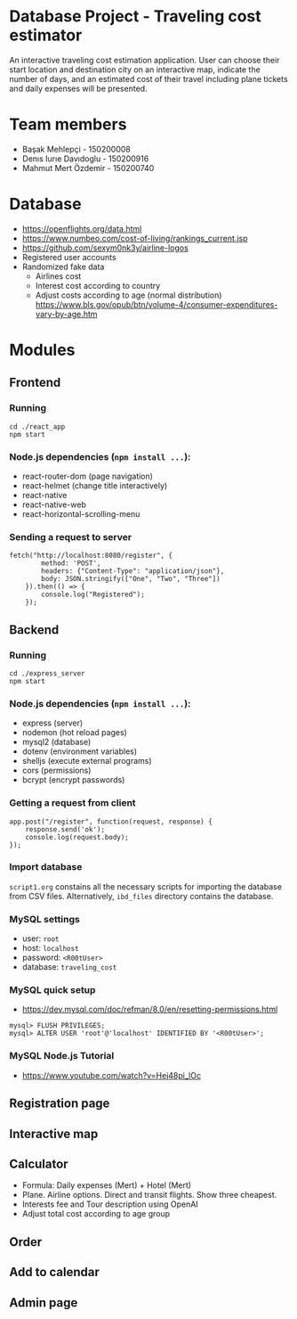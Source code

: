 # Database Project - Traveling cost estimator
  An interactive traveling cost estimation application. User can choose their start location and destination city on an interactive map, indicate the number of days, and an estimated cost of their travel including plane tickets and daily expenses will be presented.

# Team members
- Başak Mehlepçi - 150200008
- Denıs Iurıe Davıdoglu - 150200916
- Mahmut Mert Özdemir - 150200740

# Database
- https://openflights.org/data.html
- https://www.numbeo.com/cost-of-living/rankings_current.jsp
- https://github.com/sexym0nk3y/airline-logos
- Registered user accounts
- Randomized fake data
  + Airlines cost
  + Interest cost according to country
  + Adjust costs according to age (normal distribution)
	https://www.bls.gov/opub/btn/volume-4/consumer-expenditures-vary-by-age.htm
	
# Modules
## Frontend
### Running
```
cd ./react_app
npm start
```

### Node.js dependencies (`npm install ...`):
- react-router-dom (page navigation)
- react-helmet (change title interactively)
- react-native
- react-native-web
- react-horizontal-scrolling-menu

### Sending a request to server
```
fetch("http://localhost:8080/register", {
		method: 'POST',
		headers: {"Content-Type": "application/json"},
		body: JSON.stringify(["One", "Two", "Three"])
	}).then(() => {
		console.log("Registered");
	});
```

## Backend
### Running
```
cd ./express_server
npm start
```

### Node.js dependencies (`npm install ...`):
- express (server)
- nodemon (hot reload pages)
- mysql2 (database)
- dotenv (environment variables)
- shelljs (execute external programs)
- cors (permissions)
- bcrypt (encrypt passwords)

### Getting a request from client
```
app.post("/register", function(request, response) {
	response.send('ok');
	console.log(request.body);
});
```

### Import database
`script1.org` constains all the necessary scripts for importing the database from CSV files. Alternatively, `ibd_files` directory contains the database.

### MySQL settings
- user: `root`
- host: `localhost`
- password: `<R00tUser>`
- database: `traveling_cost`

### MySQL quick setup
- https://dev.mysql.com/doc/refman/8.0/en/resetting-permissions.html
```
mysql> FLUSH PRIVILEGES;
mysql> ALTER USER 'root'@'localhost' IDENTIFIED BY '<R00tUser>';
```

### MySQL Node.js Tutorial
- https://www.youtube.com/watch?v=Hej48pi_lOc

## Registration page
## Interactive map
## Calculator
- Formula: Daily expenses (Mert) + Hotel (Mert)
- Plane. Airline options. Direct and transit flights. Show three cheapest.
- Interests fee and Tour description using OpenAI
- Adjust total cost according to age group
## Order
## Add to calendar
## Admin page

